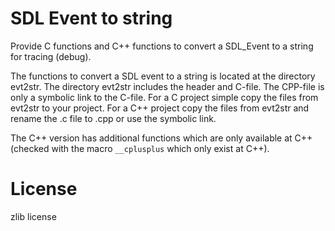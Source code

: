 # SDL Event to string

Provide C functions and C++ functions to convert a SDL\_Event to a string for tracing (debug).

The functions to convert a SDL event to a string is located at the directory evt2str.
The directory evt2str includes the header and C-file. The CPP-file is only a symbolic link to the C-file.
For a C project simple copy the files from evt2str to your project.
For a C++ project copy the files from evt2str and rename the .c file to .cpp or use the symbolic link.

The C++ version has additional functions which are only available at C++ (checked with
the macro `__cplusplus` which only exist at C++).

# License

zlib license

